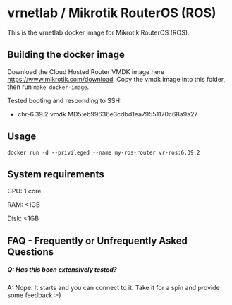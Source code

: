 vrnetlab / Mikrotik RouterOS (ROS)
========================
This is the vrnetlab docker image for Mikrotik RouterOS (ROS).


Building the docker image
-------------------------
Download the Cloud Hosted Router VMDK image here https://www.mikrotik.com/download. Copy the vmdk image into this folder, then run ``` make docker-image ```.

Tested booting and responding to SSH:
 * chr-6.39.2.vmdk   MD5:eb99636e3cdbd1ea79551170c68a9a27

Usage
-----
```
docker run -d --privileged --name my-ros-router vr-ros:6.39.2
```

System requirements
-------------------
CPU: 1 core

RAM: <1GB

Disk: <1GB

FAQ - Frequently or Unfrequently Asked Questions
-------------------------------------------------
##### Q: Has this been extensively tested?
A: Nope. It starts and you can connect to it. Take it for a spin and provide some feedback :-)
